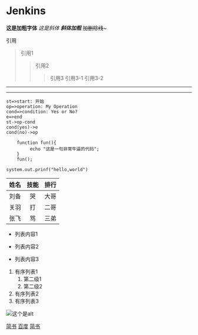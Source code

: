 # Jenkins
**这是加粗字体**
*这是斜体*
***斜体加粗***
~~加删除线~~~

引用
>引用1
>>引用2
>>>引用3
引用3-1
引用3-2

---
***

```flow
st=>start: 开始
op=>operation: My Operation
cond=>condition: Yes or No?
e=>end
st->op-cond
cond(yes)->e
cond(no)->op
```

```
    function fun(){
         echo "这是一句非常牛逼的代码";
    }
    fun();
```

`system.out.prinf("hello,world")`

姓名|技能|排行
--|:--:|--:
刘备|哭|大哥
关羽|打|二哥
张飞|骂|三弟

- 列表内容1
* 列表内容2
+ 列表内容3

1. 有序列表1
   1. 第二级1
   2. 第二级2 
2. 有序列表2
3. 有序列表3

![这个是alt](https://processon.com/chart_image/5c7f2ad6e4b02b2ce48d6835.png "架构图")

[简书](http://jiangshu.com "title")
[百度](http://baidu.com)
<a href="https://www.jianshu.com/u/1f5ac0cf6a8b" target="_blank">简书</a>
